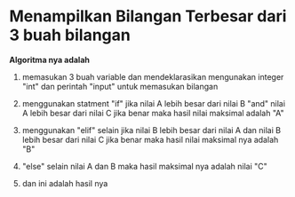 <h1>Menampilkan Bilangan Terbesar dari 3 buah bilangan</h1>

<b>Algoritma nya adalah</b>

1. memasukan 3 buah variable dan mendeklarasikan mengunakan integer "int" dan perintah "input" untuk memasukan bilangan
2. menggunakan statment "if" jika nilai A lebih besar dari nilai B "and" nilai A lebih besar dari nilai C jika benar maka hasil nilai maksimal adalah "A"
3. menggunakan "elif" selain jika nilai B lebih besar dari nilai A dan nilai B lebih besar dari nilai C jika benar maka hasil nilai maksimal nya adalah "B"
4. "else" selain nilai A dan B maka hasil maksimal nya adalah nilai "C"

5. dan ini adalah hasil nya

